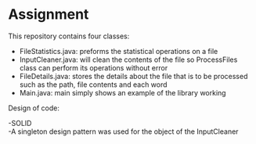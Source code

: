 # Assignment
This repository contains four classes: 
  - FileStatistics.java: preforms the statistical operations on a file
  - InputCleaner.java: will clean the contents of the file so ProcessFiles class can perform its operations without error
  - FileDetails.java: stores the details about the file that is to be processed such as the path, file contents and each word
  - Main.java: main simply shows an example of the library working

Design of code:

-SOLID  
-A singleton design pattern was used for the object of the InputCleaner   

  
